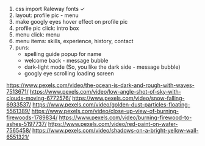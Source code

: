 1. css import Raleway fonts ✓
2. layout: profile pic - menu
3. make googly eyes hover effect on profile pic
4. profile pic click: intro box
5. menu click: menu
6. menu items: skills, experience, history, contact
7. puns: 
    - spelling guide popup for name
    - welcome back <ip address> - message bubble
    - dark-light mode (So, you like the dark side <evil smile emoji> - message bubble)
    - googly eye scrolling loading screen


https://www.pexels.com/video/the-ocean-is-dark-and-rough-with-waves-7513671/
https://www.pexels.com/video/low-angle-shot-of-sky-with-clouds-moving-6772576/
https://www.pexels.com/video/snow-falling-6933537/
https://www.pexels.com/video/golden-dust-particles-floating-5561389/
https://www.pexels.com/video/close-up-view-of-burning-firewoods-1789834/
https://www.pexels.com/video/burning-firewood-to-ashes-5197737/
https://www.pexels.com/video/red-paint-on-water-7565458/
https://www.pexels.com/video/shadows-on-a-bright-yellow-wall-6551321/